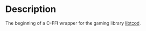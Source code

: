 # Description

The beginning of a C-FFI wrapper for the gaming library [libtcod](https://bitbucket.org/libtcod/libtcod/overview).
